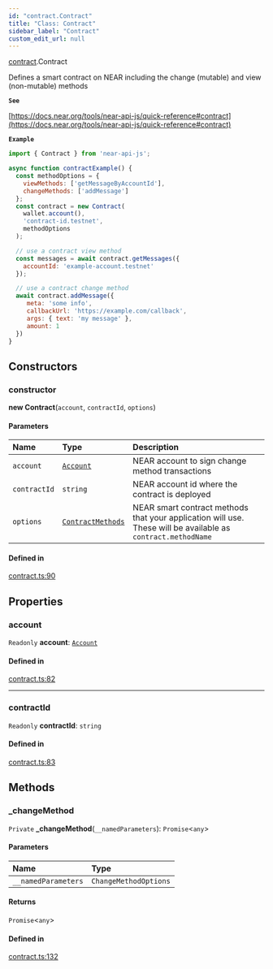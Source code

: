 ```yaml
---
id: "contract.Contract"
title: "Class: Contract"
sidebar_label: "Contract"
custom_edit_url: null
---
```


[contract](../modules/contract.md).Contract

Defines a smart contract on NEAR including the change (mutable) and view (non-mutable) methods

**`See`**

[https://docs.near.org/tools/near-api-js/quick-reference#contract](https://docs.near.org/tools/near-api-js/quick-reference#contract)

**`Example`**

```js
import { Contract } from 'near-api-js';

async function contractExample() {
  const methodOptions = {
    viewMethods: ['getMessageByAccountId'],
    changeMethods: ['addMessage']
  };
  const contract = new Contract(
    wallet.account(),
    'contract-id.testnet',
    methodOptions
  );

  // use a contract view method
  const messages = await contract.getMessages({
    accountId: 'example-account.testnet'
  });

  // use a contract change method
  await contract.addMessage({
     meta: 'some info',
     callbackUrl: 'https://example.com/callback',
     args: { text: 'my message' },
     amount: 1
  })
}
```

## Constructors

### constructor

**new Contract**(`account`, `contractId`, `options`)

#### Parameters

| Name | Type | Description |
| :------ | :------ | :------ |
| `account` | [`Account`](account.Account.md) | NEAR account to sign change method transactions |
| `contractId` | `string` | NEAR account id where the contract is deployed |
| `options` | [`ContractMethods`](../interfaces/contract.ContractMethods.md) | NEAR smart contract methods that your application will use. These will be available as `contract.methodName` |

#### Defined in

[contract.ts:90](https://github.com/near/near-api-js/blob/ef6d7fbf/packages/near-api-js/src/contract.ts#L90)

## Properties

### account

 `Readonly` **account**: [`Account`](account.Account.md)

#### Defined in

[contract.ts:82](https://github.com/near/near-api-js/blob/ef6d7fbf/packages/near-api-js/src/contract.ts#L82)

___

### contractId

 `Readonly` **contractId**: `string`

#### Defined in

[contract.ts:83](https://github.com/near/near-api-js/blob/ef6d7fbf/packages/near-api-js/src/contract.ts#L83)

## Methods

### \_changeMethod

`Private` **_changeMethod**(`__namedParameters`): `Promise`<`any`\>

#### Parameters

| Name | Type |
| :------ | :------ |
| `__namedParameters` | `ChangeMethodOptions` |

#### Returns

`Promise`<`any`\>

#### Defined in

[contract.ts:132](https://github.com/near/near-api-js/blob/ef6d7fbf/packages/near-api-js/src/contract.ts#L132)
